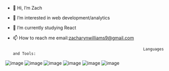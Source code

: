 - 👋 Hi, I’m Zach
- 👀 I’m interested in web development/analytics
- 🌱 I’m currently studying React
- 📫 How to reach me email:zacharynwilliams9@gmail.com


                                                               Languages and Tools:

![image](https://user-images.githubusercontent.com/98299163/218142567-55413c87-0afd-4298-9c15-f20390d24fe7.png)
![image](https://user-images.githubusercontent.com/98299163/218142671-097d9b5c-2a98-4d26-9b3d-f45d4c02cd63.png)
![image](https://user-images.githubusercontent.com/98299163/218142046-e6b45c3e-139c-4425-a494-44f62f0d2232.png)
![image](https://user-images.githubusercontent.com/98299163/218142077-99570ba3-6a3e-4f7b-80ef-5c04a1656866.png)
![image](https://user-images.githubusercontent.com/98299163/218143311-47b6d211-ac43-4ad3-bec7-7b26bc2cee2f.png)
![image](https://user-images.githubusercontent.com/98299163/218143478-c31443fc-4137-4df7-ba36-2ee65658a32d.png)





